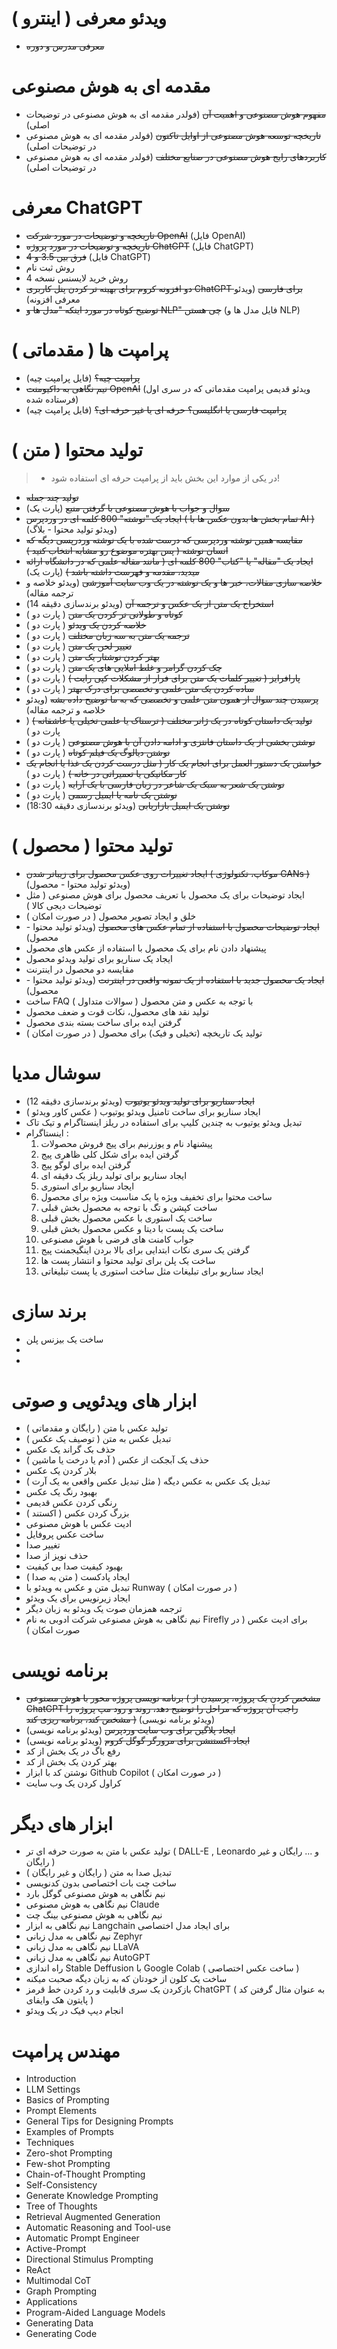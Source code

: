 # ویدئو معرفی ( اینترو )
 - ~~معرفی مدرس و دوره~~

# مقدمه ای به هوش مصنوعی
 - ~~مفهوم هوش مصنوعی و اهمیت آن~~ (فولدر مقدمه ای به هوش مصنوعی در توضیحات اصلی)
 - ~~تاریخچه توسعه هوش مصنوعی از اوایل تاکنون~~ (فولدر مقدمه ای به هوش مصنوعی در توضیحات اصلی)
 - ~~کاربردهای رایج هوش مصنوعی در صنایع مختلف~~ (فولدر مقدمه ای به هوش مصنوعی در توضیحات اصلی)

# معرفی ChatGPT
 - ~~تاریخچه و توضیحات در مورد شرکت OpenAI~~ (فایل OpenAI)
 - ~~تاریخچه و توضیحات در مورد پروژه ChatGPT~~ (فایل ChatGPT)
 - ~~فرق بین 3.5 و 4~~ (فایل ChatGPT)
 - روش ثبت نام
 - روش خرید لایسنس نسخه 4
 - ~~دو افزونه کروم برای بهینه تر کردن پنل کاربری ChatGPT برای فارسی~~ (ویدئو معرفی افزونه)
 - ~~توضیح کوتاه در مورد اینکه "مدل ها و NLP" چی هستن~~ (فایل مدل ها و NLP)

# پرامپت ها ( مقدماتی )
 - ~~پرامپت چیه؟~~ (فایل پرامپت چیه)
 - ~~نیم نگاهی به داکیومنت OpenAI~~ (ویدئو قدیمی پرامپت مقدماتی که در سری اول فرستاده شده)
 - ~~پرامپت فارسی یا انگلیسی؟ حرفه ای یا غیر حرفه ای؟~~ (فایل پرامپت چیه)

# تولید محتوا ( متن )
> * در یکی از موارد این بخش باید از پرامپت حرفه ای استفاده شود!
 - ~~تولید چند جمله~~
 - ~~سوال و جواب با هوش مصنوعی با گرفتن منبع~~ (پارت یک)
 - ~~ایجاد یک "نوشته" 800 کلمه ای در وردپرس ( تمام بخش ها بدون عکس ها با AI )~~ (ویدئو تولید محتوا - بلاگ)
 - ~~مقایسه همین نوشته وردپرسی که درست شده با یک نوشته وردرپسی دیگه که انسان نوشته ( پس بهتره موضوع رو مشابه انتخاب کنید )~~
 - ~~ایجاد یک "مقاله" یا "کتاب" 800 کلمه ای ( مانند مقاله علمی که در دانشگاه ارائه میدید، مقدمه و فهرست داشته باشد )~~ (پارت یک)
 - ~~خلاصه سازی مقالات، خبر ها و یک نوشته در یک وب سایت آموزشی~~ (ویدئو خلاصه و ترجمه مقاله)
 - ~~استخراج یک متن از یک عکس و ترجمه آن~~ (ویدئو برندسازی دقیقه 14)
 - ~~کوتاه و طولانی تر کردن یک متن~~ ( پارت دو )
 - ~~خلاصه کردن یک ویدئو~~ ( پارت دو )
 - ~~ترجمه یک متن به سه زبان مختلف~~ ( پارت دو )
 - ~~تغییر لحن یک متن~~ ( پارت دو )
 - ~~بهتر کردن نوشتار یک متن~~ ( پارت دو )
 - ~~چک کردن گرامر و غلط املایی های یک متن~~ ( پارت دو )
 - ~~پارافرایز ( تغییر کلمات یک متن برای فرار از مشکلات کپی رایت )~~ ( پارت دو )
 - ~~ساده کردن یک متن علمی و تخصصی برای درک بهتر~~ ( پارت دو )
 - ~~پرسیدن چند سوال از همون متن علمی و تخصصی که به ما توضیح داده بشه~~ (ویدئو خلاصه و ترجمه مقاله)
 - ~~تولید یک داستان کوتاه در یک ژانر مختلف ( ترسناک یا علمی تخیلی یا عاشقانه )~~ ( پارت دو )
 - ~~نوشتن بخشی از یک داستان فانتزی و ادامه دادن آن با هوش مصنوعی~~ ( پارت دو )
 - ~~نوشتن دیالوگ یک فیلم کوتاه~~ ( پارت دو )
 - ~~خواستن یک دستور العمل برای انجام یک کار ( مثل درست کردن یک غذا یا انجام یک کار مکانیکی یا تعمیراتی در خانه )~~ ( پارت دو )
 - ~~نوشتن یک شعر به سبک یک شاعر در زبان فارسی با یک آرایه~~ ( پارت دو )
 - ~~نوشتن یک نامه یا ایمیل رسمی~~ ( پارت دو )
 - ~~نوشتن یک ایمیل بازاریابی~~ (ویدئو برندسازی دقیقه 18:30)

# تولید محتوا ( محصول )
 - ~~ایجاد تغییرات روی عکس محصول برای زیباتر شدن ( موکاپ، تکنولوژی GANs )~~ (ویدئو تولید محتوا - محصول)
 - ایجاد توضیحات برای یک محصول با تعریف محصول برای هوش مصنوعی ( مثل توضیحات دیجی کالا )
 - خلق و ایجاد تصویر محصول ( در صورت امکان )
 - ~~ایجاد توضیحات محصول با استفاده از تمام عکس های محصول~~ (ویدئو تولید محتوا - محصول)
 - پیشنهاد دادن نام برای یک محصول با استفاده از عکس های محصول
 - ایجاد یک سناریو برای تولید ویدئو محصول
 - مقایسه دو محصول در اینترنت
 - ~~ایجاد یک محصول جدید با استفاده از یک نمونه واقعی در اینترنت~~ (ویدئو تولید محتوا - محصول)
 - ساخت FAQ ( سوالات متداول ) با توجه به عکس و متن محصول
 - تولید نقد های محصول، نکات قوت و ضعف محصول
 - گرفتن ایده برای ساخت بسته بندی محصول
 - تولید یک تاریخچه (تخیلی و فیک) برای محصول ( در صورت امکان )

# سوشال مدیا
 - ~~ایجاد سناریو برای تولید ویدئو یوتیوب~~ (ویدئو برندسازی دقیقه 12)
 - ایجاد سناریو برای ساخت تامنیل ویدئو یوتیوب ( عکس کاور ویدئو )
 - تبدیل ویدئو یوتیوب به چندین کلیپ برای استفاده در ریلز اینستاگرام و تیک تاک
 - اینستاگرام :
    1. پیشنهاد نام و یوزرنیم برای پیج فروش محصولات
    2. گرفتن ایده برای شکل کلی ظاهری پیج
    3. گرفتن ایده برای لوگو پیج
    4. ایجاد سناریو برای تولید ریلز یک دقیقه ای
    5. ایجاد سناریو برای استوری
    6. ساخت محتوا برای تخفیف ویژه یا یک مناسبت ویژه برای محصول
    7. ساخت کپشن و تگ با توجه به محصول بخش قبلی
    8. ساخت یک استوری با عکس محصول بخش قبلی
    9. ساخت یک پست با دیتا و عکس محصول بخش قبلی
    10. جواب کامنت های فرضی با هوش مصنوعی
    11. گرفتن یک سری نکات ابتدایی برای بالا بردن اینگیجمنت پیج
    12. ساخت یک پلن برای تولید محتوا و انتشار پست ها
    13. ایجاد سناریو برای تبلیغات مثل ساخت استوری یا پست تبلیغاتی

# برند سازی
 - ساخت یک بیزنس پلن
 -
 -

# ابزار های ویدئویی و صوتی
 - تولید عکس با متن ( رایگان و مقدماتی )
 - تبدیل عکس به متن ( توصیف یک عکس )
 - حذف بک گراند یک عکس
 - حذف یک آبجکت از عکس ( آدم یا درخت یا ماشین )
 - بلار کردن یک عکس
 - تبدیل یک عکس به عکس دیگه ( مثل تبدیل عکس واقعی به یک آرت )
 - بهبود رنگ یک عکس
 - رنگی کردن عکس قدیمی
 - بزرگ کردن عکس ( اکستند )
 - ادیت عکس با هوش مصنوعی
 - ساخت عکس پروفایل
 - تغییر صدا
 - حذف نویز از صدا
 - بهبود کیفیت صدا بی کیفیت
 - ایجاد پادکست ( متن به صدا )
 - تبدیل متن و عکس به ویدئو با Runway ( در صورت امکان )
 - ایجاد زیرنویس برای یک ویدئو
 - ترجمه همزمان صوت یک ویدئو به زبان دیگر
 - نیم نگاهی به هوش مصنوعی شرکت ادوبی به نام Firefly برای ادیت عکس ( در صورت امکان )

# برنامه نویسی
 - ~~برنامه نویسی پروژه محور با هوش مصنوعی ( مشخص کردن یک پروژه، پرسیدن از ChatGPT راجب آن پروژه که مراحل را توضیح دهد، روند و رود مپ پروژه را مشخص کند، برنامه ریزی کند )~~ (ویدئو برنامه نویسی)
 - ~~ایجاد پلاگین برای وب سایت وردپرس~~ (ویدئو برنامه نویسی)
 - ~~ایجاد اکستنشن برای مرورگر گوگل کروم~~ (ویدئو برنامه نویسی)
 - رفع باگ در یک بخش از کد
 - بهتر کردن یک بخش از کد
 - نوشتن کد با ابزار Github Copilot ( در صورت امکان )
 - کراول کردن یک وب سایت

# ابزار های دیگر
 - تولید عکس با متن به صورت حرفه ای تر ( DALL-E , Leonardo و ... رایگان و غیر رایگان )
 - تبدیل صدا به متن ( رایگان و غیر رایگان )
 - ساخت چت بات اختصاصی بدون کدنویسی
 - نیم نگاهی به هوش مصنوعی گوگل بارد
 - نیم نگاهی به هوش مصنوعی Claude
 - نیم نگاهی به هوش مصنوعی بینگ چت
 - نیم نگاهی به ابزار Langchain برای ایجاد مدل اختصاصی
 - نیم نگاهی به مدل زبانی Zephyr
 - نیم نگاهی به مدل زبانی LLaVA
 - نیم نگاهی به مدل زبانی AutoGPT
 - راه اندازی Stable Deffusion با Google Colab ( ساخت عکس اختصاصی )
 - ساخت یک کلون از خودتان که به زبان دیگه صحبت میکنه
 - بازکردن یک سری قابلیت و رد کردن خط قرمز ChatGPT ( به عنوان مثال گرفتن کد پایتون هک وایفای )
 - انجام دیپ فیک در یک ویدئو

# مهندس پرامپت
 - Introduction
 - LLM Settings
 - Basics of Prompting
 - Prompt Elements
 - General Tips for Designing Prompts
 - Examples of Prompts
 - Techniques
 - Zero-shot Prompting
 - Few-shot Prompting
 - Chain-of-Thought Prompting
 - Self-Consistency
 - Generate Knowledge Prompting
 - Tree of Thoughts
 - Retrieval Augmented Generation
 - Automatic Reasoning and Tool-use
 - Automatic Prompt Engineer
 - Active-Prompt
 - Directional Stimulus Prompting
 - ReAct
 - Multimodal CoT
 - Graph Prompting
 - Applications
 - Program-Aided Language Models
 - Generating Data
 - Generating Code
